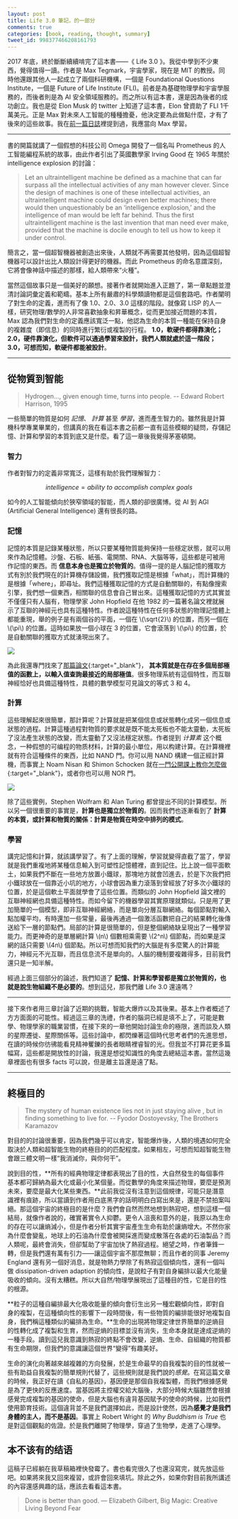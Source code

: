 ```yaml
---
layout: post
title: Life 3.0 筆記，的一部分
comments: true
categories: [book, reading, thought, summary]
tweet_id: 998377466208161793
---
```


2017 年底，終於斷斷續續啃完了這本書——《 Life 3.0 》。我從中學到不少東西，覺得值得一讀。作者是 Max Tegmark，宇宙學家，現在是 MIT 的教授。同時他還跟其他人一起成立了兩個科研機構，一個是 Foundational Questions Institute，一個是 Future of Life Institute (FLI)。前者是為基礎物理學和宇宙學服務的，而後者則是為 AI 安全領域服務的。而之所以有這本書，還是因為後者的成功創立。我也是從 Elon Musk 的 twitter 上知道了這本書，Elon 曾資助了 FLI 1千萬美元。正是 Max 對未來人工智能的種種擔憂，他決定要為此做點什麼，才有了後來的這些故事。我在[前一篇日誌](/blog/2018/01/01/2017-2018/)裡提到過，我應當向 Max 學習。

***

書的開篇就講了一個假想的科技公司 Omega 開發了一個名叫 Prometheus 的人工智能編程系統的故事，由此作者引出了英國數學家 Irving Good 在 1965 年關於 intelligence explosion 的討論：

> Let an ultraintelligent machine be defined as a machine that can far surpass all the intellectual activities of any man however clever. Since the design of machines is one of these intellectual activities, an ultraintelligent machine could design even better machines; there would then unquestionably be an ‘intelligence explosion,’ and the intelligence of man would be left far behind. Thus the first ultraintelligent machine is the last invention that man need ever make, provided that the machine is docile enough to tell us how to keep it under control.

簡言之，當一個超智機器被創造出來後，人類就不再需要其他發明，因為這個超智機器可以設計出比人類設計得更好的機器。而此 Prometheus 的命名意謂深刻，它將會像神話中描述的那樣，給人類帶來“火種”。

當然這個故事只是一個美好的願想。接著作者就開始進入正題了，第一章點題並澄清討論詞彙定義和範疇。基本上所有嚴肅的科學類讀物都是這個套路吧。作者闡明了對生命的定義，進而有了像 1.0、2.0、3.0 這樣的階段。就像寫 LISP 的人一樣，研究物理/數學的人非常喜歡抽象和昇華概念，從而更加接近問題的本質，Max 認為我們對生命的定義應該寬泛一點，他認為生命的本質一種能在保持自身的複雜度（即信息）的同時進行繁衍或複製的行程。 **1.0，軟硬件都得靠演化；2.0，硬件靠演化，但軟件可以通過學習來設計，我們人類就處於這一階段；3.0，可想而知，軟硬件都能被設計**。 

***

## 從物質到智能

> Hydrogen…, given enough time, turns into people. 
> -- Edward Robert Harrison, 1995

一些簡單的物質是如何 *記憶*、 *計算* 甚至 *學習*，進而產生智力的。雖然我是計算機科學專業畢業的，但講真的我在看這本書之前都一直有這些模糊的疑問，存儲記憶、計算和學習的本質到底又是什麼。看了這一章後我覺得茅塞頓開。

### 智力

作者對智力的定義非常寬泛，這樣有助於我們理解智力：

$$intelligence = ability\ to\ accomplish\ complex\ goals$$

如今的人工智能傾向於狹窄領域的智能，而人類的卻很廣博。從 AI 到 AGI (Artificial General Intelligence) 還有很長的路。

### 記憶

記憶的本質是記錄某種狀態，所以只要某種物質能夠保持一些穩定狀態，就可以用來作為記憶體。沙盤、石板、紙張、電開關、RNA、大腦等等，這些都是可被用作記憶的東西。而 **信息本身也是獨立於物質的**。值得一提的是人腦記憶的獲取方式有別於我們現在的計算機存儲設備，我們獲取記憶是根據「what」，而計算機的是根據「where」，即尋址。我們這種獲取記憶的方式是自動關聯的，有點像搜索引擎，我們想一個東西，相關聯的信息會自己冒出來。這種獲取記憶的方式其實並不僅僅只有人腦有，物理學家 John Hopfield 在他 1982 的一篇著名論文裡就展示了互聯的神經元也具有這種特性。作者說這種特性在任何多狀態的物理記憶體上都能重現，舉的例子是有兩個谷的平面，一個在 \\(\sqrt{2}\\) 的位置，而另一個在 \\(\pi\\) 的位置。這時如果放一個小球在 3 的位置，它會滾落到 \\(\pi\\) 的位置，於是自動關聯的獲取方式就湧現出來了。

![](https://user-images.githubusercontent.com/480759/35475776-27c759d0-0372-11e8-858d-c634e161706c.png)

為此我還專門找來了[那篇論文](http://www.pnas.org/content/79/8/2554.full.pdf){:target="_blank"}， **其本質就是在存在多個局部極值的函數上，以輸入值查詢最接近的局部極值**。很多物理系統有這個特性，而互聯神經恰好也具備這種特性，具體的數學模型可見論文的等式 3 和 4。

### 計算

這些理解起來很簡單，那計算呢？計算就是把某個信息或狀態轉化成另一個信息或狀態的過程。計算這種過程對物質的要求就是既不能太死板也不能太靈動，太死板了沒法產生狀態的改變，而太靈動了又沒法穩定狀態。作者提到 _计算素_ 这个概念，一种假想的可编程的物质材料，計算的最小單位，用以构建计算。在計算機裡就有符合這種條件的東西，比如 NAND 門。你可以用 NAND 構建一個正經計算機，而事實上 Noam Nisan 和 Shimon Schocken 就在[一門公開課上教你怎麼做](http://nand2tetris.org){:target="_blank"}，或者你也可以用 NOR 門。

![](https://user-images.githubusercontent.com/480759/35475754-85b50caa-0371-11e8-9b97-e72955fe6549.png)

除了這些實例，Stephen Wolfram 和 Alan Turing 都曾提出不同的計算模型。所以另一個很重要的事實是，**計算也是獨立於物質的**。因而我們也逐漸看到了 **計算的本質，或計算和物質的關係：計算是物質在時空中排列的模式**。

### 學習

講完記憶和計算，就該講學習了。有了上面的理解，學習就變得直截了當了，學習就是我們重複地將某種信息輸入到可塑性記憶體裡，直到記住。比上說一個平面軟土，如果我們不斷在一些地方放置小鐵球，那塊地方就會凹進去，於是下次我們把小鐵球放在一個靠近小坑的地方，小球會因為重力滾落到曾經放了好多次小鐵球的位置，於是這個軟土平面就學會了這些位置。而類似的 John Hopfield 論文裡的互聯神經網也具備這種特性。而如今留下的機器學習其實原理就類似。只是用了更加簡單的一個模型，即非互聯神經網絡，而是單向分層互聯網絡。每個節點對輸入點加權平均，有時還加一些常量，最後再通過一個激活函數把自己的結果轉化後傳送給下一層的節點們。局部的計算是很簡單的，但是整個網絡缺呈現出了一種學習能力。而更神奇的是單層網計算 \\(n\\) 個數相乘需要 \\(2^n\\) 個節點，而如果是深網的話只需要 \\(4n\\) 個節點。所以可想而知我們的大腦是有多麼驚人的計算能力，神經元不光互聯，而且信息流不是單向的。人腦的機制要複雜得多，目前我們還只是一知半解。

經過上面三個部分的論述，我們知道了 **記憶、計算和學習都是獨立於物質的，也就是說生物組織不是必要的**。想到這兒，那我們離 Life 3.0 還遠嗎？

***

接下來作者用三章討論了近期的挑戰，智能大爆炸以及其後果。基本上作者概述了方方面面的可能性。經過這三章的洗禮，作者的腦洞已經是填不上了，可能是數學、物理學家的職業習慣，在接下來的一章他開始討論生命的極限，進而談及人類的星際遷徙、星際關係等。這些討論中，都閃爍著這個時代思考者們的先進思想，在讀的時候你彷彿能看見精神矍鑠的長者眼睛裡睿智的光。但我並不打算花更多篇幅寫，這些都是開放性的討論，我還是想從知識性的角度去總結這本書。當然這幾章裡面也有很多 facts 可以說，但是離主旨還是遠了點。

***

## 終極目的

> The mystery of human existence lies not in just staying alive , but in finding something to live for. 
> -- Fyodor Dostoyevsky, The Brothers Karamazov

對目的的討論很重要，因為我們幾乎可以肯定，智能爆炸後，人類的境遇如何完全取決於人類和超智能生物的終極目的的匹配程度。如果相左，可想而知超智能生物會跟三體文明一樣“我消滅你，與你何干”。

說到目的性，**所有的經典物理定律都表現出了目的性，大自然發生的每個事件基本都可歸納為最大化或最小化某個量。而從數學的角度來描述物理，要麼是預測未來，要麼是最大化某些東西。**此前我從沒有注意到這個規律，可能只是潛意識裡有痕跡，所以當讀到作者用白底黑字的話明明白白寫出來是，還是不禁拍案叫絕。那這個宇宙的終極目的是什麼？我們會自然而然地想到熱寂吧，想到這樣一個結局，就像作者說的，確實著實令人抑鬱。更令人沮喪和意外的是，我原以為生命的存在可以讓熵減小，但是作者分析其實宇宙產生生命有助於讓熵增大。不然你家為什麼會變亂，地球上的石油為什麼會被開採進而變成散落在各處的石油製品？而人類呢，最終會消失，但卻幫助了宇宙加快了熱寂過程。絕望之時，作者筆鋒一轉，但是我們還有萬有引力——讓這個宇宙不那麼無聊；而且作者的同事 Jeremy England 還有另一個好消息，就是物熱力學除了有熱寂這個傾向性，還有一個叫做 dissipation-driven adaption 的傾向性，是說粒子有對自身編排以最大化能量吸收的傾向。沒有太糟糕。所以大自然/物理學展現出了這種目的性，它是目的性的根源。

**粒子的這種自編排最大化吸收能量的傾向會衍生出另一種宏觀傾向性，即對自身的複製，在這種傾向性的影響下一段時間後，有一些物質的編排能很好地複製自身，我們稱這種類似的編排為生命。**生命的出現將物理定律世界簡單的逆熵目的性轉化成了複製和生育，然而逆熵的目標並沒有消失，生命本身就是達成逆熵的一種手段。讀到這兒我意識到熱寂的終點不會改變，逆熵、生命、自組織的物質都有生命期限，但我們的意識讓這個世界“變得”有趣美好。

生命的演化向著越來越複雜的方向發展，於是生命最早的自我複製的目的性就被一些有助益自我複製的簡單規則代替了，這些規則就是我們說的*感覺*。在寫這篇文章的時候，我正好在讀《自私的基因》，基因便是那個自我複製體，而我們根據感覺是為了更快的反應速度。當基因將主控權交給大腦後，大部分時候大腦雖然會根據感覺完成複製的基因的使命，但是大腦也有違背基因賦予的使命的時候，比如我們使用節育技術。這個違背並不是我們選擇如此，而是設計使然，因為**感覺才是我們身體的主人，而不是基因**。事實上 Robert Wright 的 *Why Buddhism is True* 也是對這個觀點的佐證。於是我們離開了物理學，穿過了生物學，走進了心理學。

## 本不该有的结语

這稿子已經躺在我草稿箱裡快發霉了。書也看完很久了也還沒寫完，就先放這些吧。如果將來我又回來複習，或許會回來填坑。除此之外，如果你對目前我所講述的內容還感興趣的話，應該去看看這本書。

> Done is better than good.
>   ― Elizabeth Gilbert, Big Magic: Creative Living Beyond Fear


